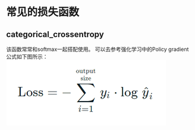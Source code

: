# 常见的损失函数

## categorical_crossentropy

该函数常常和softmax一起搭配使用。
可以去参考强化学习中的Policy gradient
公式如下图所示：
![](../imgs/损失函数cc.png)